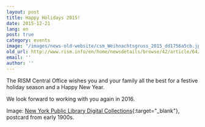 ```yaml
---
layout: post
title: Happy Holidays 2015!
date: 2015-12-21
lang: en
post: true
category: events
image: "/images/news-old-website/csm_Weihnachtsgruss_2015_dd1756a5cb.jpg"
old_url: http://www.rism.info/en/home/newsdetails/browse/42/article/64/happy-holidays-2015.html
email: ''
author: ''
---
```


The RISM Central Office wishes you and your family all the best for a festive holiday season and a Happy New Year.

We look forward to working with you again in 2016.

Image: [New York Public Library Digital Collections](http://digitalcollections.nypl.org/items/510d47e3-6996-a3d9-e040-e00a18064a99){:target="_blank"}, postcard from early 1900s.
